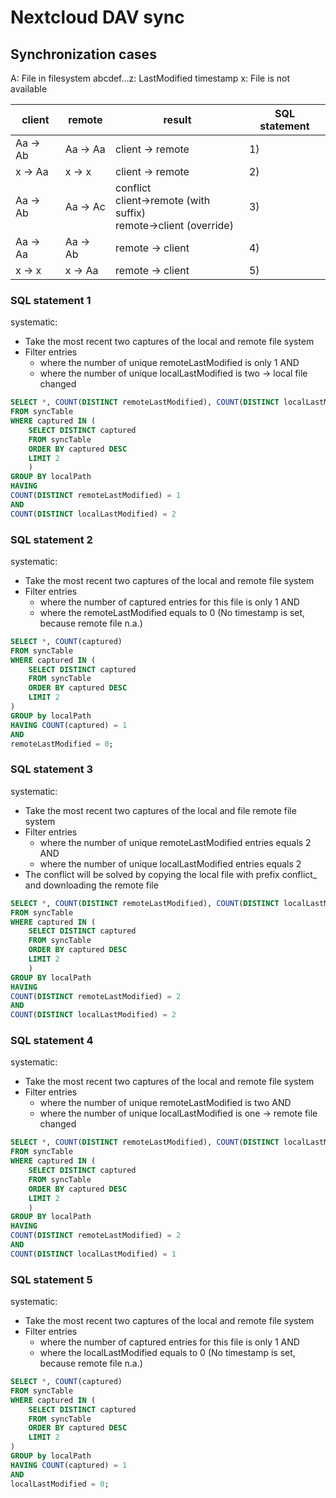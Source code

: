 # Nextcloud DAV sync

## Synchronization cases

A: File in filesystem
abcdef...z: LastModified timestamp
x: File is not available

| client   | remote   | result                                                                    | SQL statement |
|----------|----------|---------------------------------------------------------------------------|---------------|
| Aa -> Ab | Aa -> Aa | client -> remote                                                          | 1)            |
| x  -> Aa | x  -> x  | client -> remote                                                          | 2)            |
| Aa -> Ab | Aa -> Ac | conflict<br/> client->remote (with suffix)<br/> remote->client (override) | 3)            |
| Aa -> Aa | Aa -> Ab | remote -> client                                                          | 4)            |
| x  -> x  | x  -> Aa | remote -> client                                                          | 5)            |


### SQL statement 1

systematic:
- Take the most recent two captures of the local and remote file system
- Filter entries 
  - where the number of unique remoteLastModified is only 1 AND
  - where the number of unique localLastModified is two -> local file changed

``` sql
SELECT *, COUNT(DISTINCT remoteLastModified), COUNT(DISTINCT localLastModified)
FROM syncTable
WHERE captured IN (
    SELECT DISTINCT captured
    FROM syncTable
    ORDER BY captured DESC
    LIMIT 2
    )
GROUP BY localPath
HAVING
COUNT(DISTINCT remoteLastModified) = 1
AND
COUNT(DISTINCT localLastModified) = 2
```

### SQL statement 2

systematic:
- Take the most recent two captures of the local and remote file system
- Filter entries
  - where the number of captured entries for this file is only 1 AND
  - where the remoteLastModified equals to 0 (No timestamp is set, because remote file n.a.)

``` sql
SELECT *, COUNT(captured)
FROM syncTable
WHERE captured IN (
    SELECT DISTINCT captured
    FROM syncTable
    ORDER BY captured DESC
    LIMIT 2
)
GROUP by localPath
HAVING COUNT(captured) = 1
AND
remoteLastModified = 0;
```

### SQL statement 3

systematic:
- Take the most recent two captures of the local and file remote file system
- Filter entries
  - where the number of unique remoteLastModified entries equals 2 AND
  - where the number of unique localLastModified entries equals 2
- The conflict will be solved by copying the local file with prefix conflict_ and downloading the remote file

``` sql
SELECT *, COUNT(DISTINCT remoteLastModified), COUNT(DISTINCT localLastModified)
FROM syncTable
WHERE captured IN (
    SELECT DISTINCT captured
    FROM syncTable
    ORDER BY captured DESC
    LIMIT 2
    )
GROUP BY localPath
HAVING
COUNT(DISTINCT remoteLastModified) = 2
AND
COUNT(DISTINCT localLastModified) = 2
```

### SQL statement 4

systematic:
- Take the most recent two captures of the local and remote file system
- Filter entries
    - where the number of unique remoteLastModified is two AND
    - where the number of unique localLastModified is one -> remote file changed

``` sql
SELECT *, COUNT(DISTINCT remoteLastModified), COUNT(DISTINCT localLastModified)
FROM syncTable
WHERE captured IN (
    SELECT DISTINCT captured
    FROM syncTable
    ORDER BY captured DESC
    LIMIT 2
    )
GROUP BY localPath
HAVING
COUNT(DISTINCT remoteLastModified) = 2
AND
COUNT(DISTINCT localLastModified) = 1
```

### SQL statement 5

systematic:
- Take the most recent two captures of the local and remote file system
- Filter entries
    - where the number of captured entries for this file is only 1 AND
    - where the localLastModified equals to 0 (No timestamp is set, because remote file n.a.)

``` sql
SELECT *, COUNT(captured)
FROM syncTable
WHERE captured IN (
    SELECT DISTINCT captured
    FROM syncTable
    ORDER BY captured DESC
    LIMIT 2
)
GROUP by localPath
HAVING COUNT(captured) = 1
AND
localLastModified = 0;
```